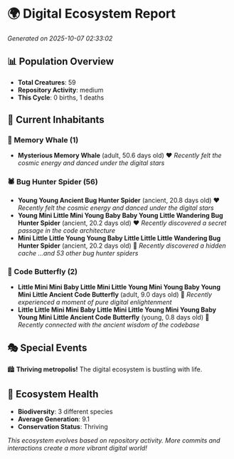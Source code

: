 # 🌍 Digital Ecosystem Report
*Generated on 2025-10-07 02:33:02*

## 📊 Population Overview
- **Total Creatures**: 59
- **Repository Activity**: medium
- **This Cycle**: 0 births, 1 deaths

## 👥 Current Inhabitants

### 🐋 Memory Whale (1)
- **Mysterious Memory Whale** (adult, 50.6 days old) ❤️
  *Recently felt the cosmic energy and danced under the digital stars*

### 🕷️ Bug Hunter Spider (56)
- **Young Young Ancient Bug Hunter Spider** (ancient, 20.8 days old) ❤️
  *Recently felt the cosmic energy and danced under the digital stars*
- **Young Mini Little Mini Young Baby Baby Young Little Wandering Bug Hunter Spider** (ancient, 20.2 days old) ❤️
  *Recently discovered a secret passage in the code architecture*
- **Mini Little Little Young Young Baby Little Little Little Wandering Bug Hunter Spider** (ancient, 20.2 days old) 💛
  *Recently discovered a hidden cache*
  *...and 53 other bug hunter spiders*

### 🦋 Code Butterfly (2)
- **Little Mini Mini Baby Little Mini Little Young Mini Young Baby Young Mini Little Ancient Code Butterfly** (adult, 9.0 days old) 💚
  *Recently experienced a moment of pure digital enlightenment*
- **Little Little Mini Mini Baby Little Mini Little Young Mini Young Baby Young Mini Little Ancient Code Butterfly** (young, 0.8 days old) 💚
  *Recently connected with the ancient wisdom of the codebase*

## 🎭 Special Events

🏙️ **Thriving metropolis!** The digital ecosystem is bustling with life.

## 🔬 Ecosystem Health
- **Biodiversity**: 3 different species
- **Average Generation**: 9.1
- **Conservation Status**: Thriving

*This ecosystem evolves based on repository activity. More commits and interactions create a more vibrant digital world!*
